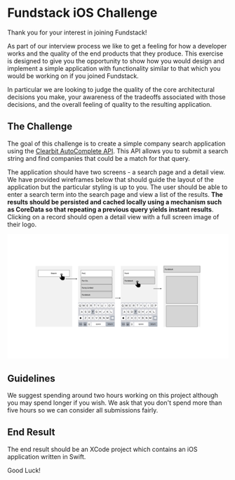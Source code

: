 # Fundstack iOS Challenge

Thank you for your interest in joining Fundstack!

As part of our interview process we like to get a feeling for how a developer works and the quality of the end products that they produce. This exercise is designed to give you the opportunity to show how you would design and implement a simple application with functionality similar to that which you would be working on if you joined Fundstack.

In particular we are looking to judge the quality of the core architectural decisions you make, your awareness of the tradeoffs associated with those decisions, and the overall feeling of quality to the resulting application.

## The Challenge

The goal of this challenge is to create a simple company search application using the [Clearbit AutoComplete API](https://clearbit.com/docs#autocomplete-api). This API allows you to submit a search string and find companies that could be a match for that query. 

The application should have two screens - a search page and a detail view. We have provided wireframes below that should guide the layout of the application but the particular styling is up to you. The user should be able to enter a search term into the search page and view a list of the results. **The results should be persisted and cached locally using a mechanism such as CoreData so that repeating a previous query yields instant results**. Clicking on a record should open a detail view with a full screen image of their logo.

![iOS Wireframe](ios-wireframe.jpeg)

## Guidelines

We suggest spending around two hours working on this project although you may spend longer if you wish. We ask that you don't spend more than five hours so we can consider all submissions fairly.

## End Result

The end result should be an XCode project which contains an iOS application written in Swift. 

Good Luck!